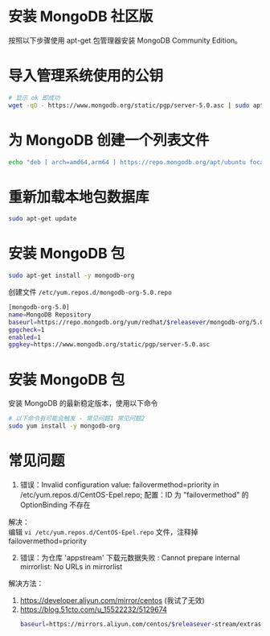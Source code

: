 # 安装 MongoDB 社区版

按照以下步骤使用 apt-get 包管理器安装 MongoDB Community Edition。

# 导入管理系统使用的公钥

```bash
# 显示 ok 即成功
wget -qO - https://www.mongodb.org/static/pgp/server-5.0.asc | sudo apt-key add -
```

# 为 MongoDB 创建一个列表文件

```bash
echo "deb [ arch=amd64,arm64 ] https://repo.mongodb.org/apt/ubuntu focal/mongodb-org/5.0 multiverse" | sudo tee /etc/apt/sources.list.d/mongodb-org-5.0.list
```

# 重新加载本地包数据库

```bash
sudo apt-get update
```

# 安装 MongoDB 包

```bash
sudo apt-get install -y mongodb-org
```




创建文件 `/etc/yum.repos.d/mongodb-org-5.0.repo`  
```bash
[mongodb-org-5.0]
name=MongoDB Repository
baseurl=https://repo.mongodb.org/yum/redhat/$releasever/mongodb-org/5.0/x86_64/
gpgcheck=1
enabled=1
gpgkey=https://www.mongodb.org/static/pgp/server-5.0.asc
```

# 安装 MongoDB 包

安装 MongoDB 的最新稳定版本，使用以下命令
```bash
# 以下命令有可能会触发 - 常见问题1 常见问题2
sudo yum install -y mongodb-org
```

# 常见问题

1. 错误：Invalid configuration value: failovermethod=priority in /etc/yum.repos.d/CentOS-Epel.repo; 配置：ID 为 "failovermethod" 的 OptionBinding 不存在 

解决：  
编辑 `vi /etc/yum.repos.d/CentOS-Epel.repo` 文件，注释掉 failovermethod=priority

2. 错误：为仓库 'appstream' 下载元数据失败 : Cannot prepare internal mirrorlist: No URLs in mirrorlist

解决方法：
1. https://developer.aliyun.com/mirror/centos (我试了无效)
2. https://blog.51cto.com/u_15522232/5129674
    ```bash
    baseurl=https://mirrors.aliyun.com/centos/$releasever-stream/extras/$basearch/os/
    ```